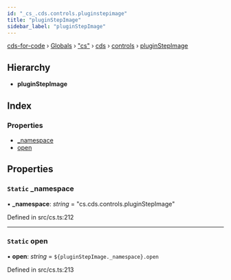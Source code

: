 ```yaml
---
id: "_cs_.cds.controls.pluginstepimage"
title: "pluginStepImage"
sidebar_label: "pluginStepImage"
---
```


[cds-for-code](../index.md) › [Globals](../globals.md) › ["cs"](../modules/_cs_.md) › [cds](../modules/_cs_.cds.md) › [controls](../modules/_cs_.cds.controls.md) › [pluginStepImage](_cs_.cds.controls.pluginstepimage.md)

## Hierarchy

* **pluginStepImage**

## Index

### Properties

* [_namespace](_cs_.cds.controls.pluginstepimage.md#static-_namespace)
* [open](_cs_.cds.controls.pluginstepimage.md#static-open)

## Properties

### `Static` _namespace

▪ **_namespace**: *string* = "cs.cds.controls.pluginStepImage"

Defined in src/cs.ts:212

___

### `Static` open

▪ **open**: *string* = `${pluginStepImage._namespace}.open`

Defined in src/cs.ts:213
